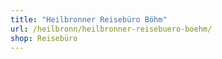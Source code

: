 ```yaml
---
title: "Heilbronner Reisebüro Böhm"
url: /heilbronn/heilbronner-reisebuero-boehm/
shop: Reisebüro
---
```

